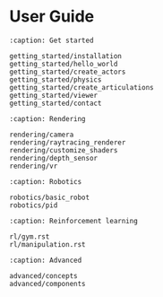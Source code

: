 # User Guide


```{toctree}
:caption: Get started

getting_started/installation
getting_started/hello_world
getting_started/create_actors
getting_started/physics
getting_started/create_articulations
getting_started/viewer
getting_started/contact

```


```{toctree}
:caption: Rendering

rendering/camera
rendering/raytracing_renderer
rendering/customize_shaders
rendering/depth_sensor
rendering/vr
```

```{toctree}
:caption: Robotics

robotics/basic_robot
robotics/pid
```

```{toctree}
:caption: Reinforcement learning

rl/gym.rst
rl/manipulation.rst
```

```{toctree}
:caption: Advanced

advanced/concepts
advanced/components
```
